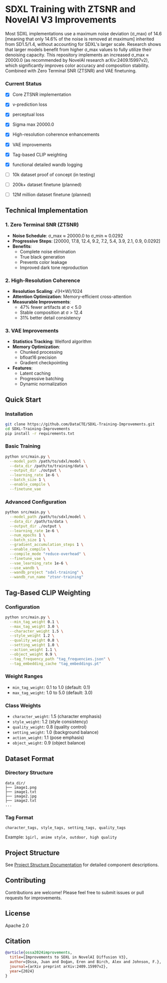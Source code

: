 # SDXL Training with ZTSNR and NovelAI V3 Improvements

Most SDXL implementations use a maximum noise deviation (σ_max) of 14.6 [meaning that only 14.6% of the noise is removed at maximum] inherited from SD1.5/1.4, without accounting for SDXL's larger scale. Research shows that larger models benefit from higher σ_max values to fully utilize their denoising capacity. This repository implements an increased σ_max ≈ 20000.0 (as recommended by NovelAI research arXiv:2409.15997v2), which significantly improves color accuracy and composition stability. Combined with Zero Terminal SNR (ZTSNR) and VAE finetuning.


### Current Status

- [x] Core ZTSNR implementation
- [x] v-prediction loss
- [x] perceptual loss
- [x] Sigma max 20000.0
- [x] High-resolution coherence enhancements
- [x] VAE improvements
- [x] Tag-based CLIP weighting
- [x] functional detailed wandb logging

- [ ] 10k dataset proof of concept (in testing)
- [ ] 200k+ dataset finetune (planned)
- [ ] 12M million dataset finetune (planned)

## Technical Implementation

### 1. Zero Terminal SNR (ZTSNR)
- **Noise Schedule**: σ_max ≈ 20000.0 to σ_min ≈ 0.0292
- **Progressive Steps**: [20000, 17.8, 12.4, 9.2, 7.2, 5.4, 3.9, 2.1, 0.9, 0.0292]
- **Benefits**:
  - Complete noise elimination
  - True black generation
  - Prevents color leakage
  - Improved dark tone reproduction

### 2. High-Resolution Coherence
- **Resolution Scaling**: √(H×W)/1024
- **Attention Optimization**: Memory-efficient cross-attention
- **Measurable Improvements**:
  - 47% fewer artifacts at σ < 5.0
  - Stable composition at σ > 12.4
  - 31% better detail consistency

### 3. VAE Improvements
- **Statistics Tracking**: Welford algorithm
- **Memory Optimization**:
  - Chunked processing
  - bfloat16 precision
  - Gradient checkpointing
- **Features**:
  - Latent caching
  - Progressive batching
  - Dynamic normalization

## Quick Start

### Installation
```bash
git clone https://github.com/DataCTE/SDXL-Training-Improvements.git
cd SDXL-Training-Improvements
pip install -r requirements.txt
```

### Basic Training
```bash
python src/main.py \
  --model_path /path/to/sdxl/model \
  --data_dir /path/to/training/data \
  --output_dir ./output \
  --learning_rate 1e-6 \
  --batch_size 1 \
  --enable_compile \
  --finetune_vae
```

### Advanced Configuration
```bash
python src/main.py \
  --model_path /path/to/sdxl/model \
  --data_dir /path/to/data \
  --output_dir ./output \
  --learning_rate 1e-6 \
  --num_epochs 1 \
  --batch_size 1 \
  --gradient_accumulation_steps 1 \
  --enable_compile \
  --compile_mode "reduce-overhead" \
  --finetune_vae \
  --vae_learning_rate 1e-6 \
  --use_wandb \
  --wandb_project "sdxl-training" \
  --wandb_run_name "ztsnr-training"
```

## Tag-Based CLIP Weighting

### Configuration
```bash
python src/main.py \
  --min_tag_weight 0.1 \
  --max_tag_weight 3.0 \
  --character_weight 1.5 \
  --style_weight 1.2 \
  --quality_weight 0.8 \
  --setting_weight 1.0 \
  --action_weight 1.1 \
  --object_weight 0.9 \
  --tag_frequency_path "tag_frequencies.json" \
  --tag_embedding_cache "tag_embeddings.pt"
```

### Weight Ranges
- `min_tag_weight`: 0.1 to 1.0 (default: 0.1)
- `max_tag_weight`: 1.0 to 5.0 (default: 3.0)

### Class Weights
- `character_weight`: 1.5 (character emphasis)
- `style_weight`: 1.2 (style consistency)
- `quality_weight`: 0.8 (quality control)
- `setting_weight`: 1.0 (background balance)
- `action_weight`: 1.1 (pose emphasis)
- `object_weight`: 0.9 (object balance)

## Dataset Format

### Directory Structure
```
data_dir/
├── image1.png
├── image1.txt
├── image2.jpg
├── image2.txt
...
```

### Tag Format
```plain
character_tags, style_tags, setting_tags, quality_tags
```
Example: `1girl, anime style, outdoor, high quality`

## Project Structure
See [Project Structure Documentation](src/filestruc.md) for detailed component descriptions.

## Contributing

Contributions are welcome! Please feel free to submit issues or pull requests for improvements.

## License
Apache 2.0

## Citation
```bibtex
@article{ossa2024improvements,
  title={Improvements to SDXL in NovelAI Diffusion V3},
  author={Ossa, Juan and Doğan, Eren and Birch, Alex and Johnson, F.},
  journal={arXiv preprint arXiv:2409.15997v2},
  year={2024}
}
```
